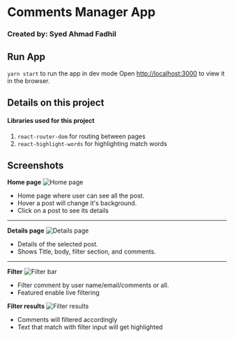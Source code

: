 
# Comments Manager App
### Created by: Syed Ahmad Fadhil

## Run App
`yarn start` 
to run the app in dev mode
Open [http://localhost:3000](http://localhost:3000) to view it in the browser.

## Details on this project 
#### Libraries used for this project
1. `react-router-dom` for routing between pages
2. `react-highlight-words` for highlighting match words

## Screenshots

**Home page**
![Home page](https://drive.google.com/uc?export=view&id=1XsCJ9Bp4nMSqltU02_x0yni-TPr6iZL7)
- Home page where user can see all the post.
- Hover a post will change it's background.
- Click on a post to see its details

---
**Details page** ![Details page](https://drive.google.com/uc?export=view&id=11ncja3I5emGifKWF2X4wab6SgOJYwKv1)
- Details of the selected post.
- Shows Title, body, filter section, and comments.

----
**Filter** ![Filter bar](https://drive.google.com/uc?export=view&id=1-f5tNsRejEEtvvGpZ91nULkjkWE_UQP2)
-  Filter comment by user name/email/comments or all.
-  Featured enable live filtering


**Filter results** ![Filter results](https://drive.google.com/uc?export=view&id=1gXFkeHxIYGb_qi6UuO2Bd-WQq7dSuaPS)
- Comments will filtered accordingly
- Text that match with filter input will get highlighted
